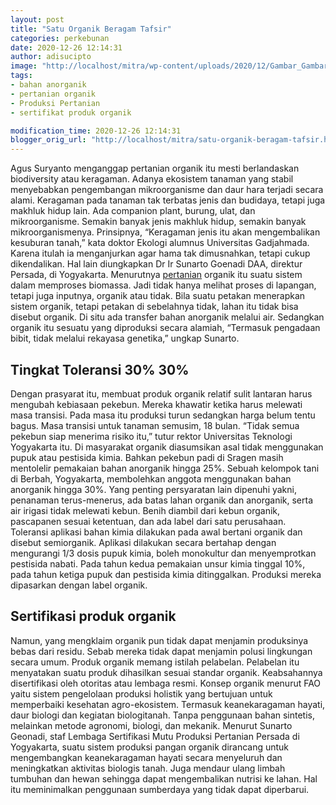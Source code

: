 ```yaml
---
layout: post
title: "Satu Organik Beragam Tafsir"
categories: perkebunan
date: 2020-12-26 12:14:31
author: adisucipto
image: "http://localhost/mitra/wp-content/uploads/2020/12/Gambar_Gambar_organik_1024x576_1024x666.jpg"
tags:
- bahan anorganik
- pertanian organik
- Produksi Pertanian
- sertifikat produk organik

modification_time: 2020-12-26 12:14:31
blogger_orig_url: "http://localhost/mitra/satu-organik-beragam-tafsir.html"
---
```


Agus Suryanto menganggap pertanian organik itu mesti berlandaskan biodiversity atau keragaman. Adanya ekosistem tanaman yang stabil menyebabkan pengembangan mikroorganisme dan daur hara terjadi secara alami. Keragaman pada tanaman tak terbatas jenis dan budidaya, tetapi juga makhluk hidup lain. Ada companion plant, burung, ulat, dan mikroorganisme.
Semakin banyak jenis makhluk hidup, semakin banyak mikroorganismenya. Prinsipnya, “Keragaman jenis itu akan mengembalikan kesuburan tanah,” kata doktor Ekologi alumnus Universitas Gadjahmada. Karena itulah ia menganjurkan agar hama tak dimusnahkan, tetapi cukup dikendalikan.
Hal lain diungkapkan Dr Ir Sunarto Goenadi DAA, direktur Persada, di Yogyakarta. Menurutnya <a class="wpil_keyword_link" href="http://127.0.0.1/mitra/pertanian"   title="pertanian" data-wpil-keyword-link="linked">pertanian</a> organik itu suatu sistem dalam memproses biomassa. Jadi tidak hanya melihat proses di lapangan, tetapi juga inputnya, organik atau tidak. Bila suatu petakan menerapkan sistem organik, tetapi petakan di sebelahnya tidak, lahan itu tidak bisa disebut organik. Di situ ada transfer bahan anorganik melalui air. Sedangkan organik itu sesuatu yang diproduksi secara alamiah, “Termasuk pengadaan bibit, tidak melalui rekayasa genetika,” ungkap Sunarto.
<h2 id="Toleransi">Tingkat Toleransi 30% 30%</h2>
Dengan prasyarat itu, membuat produk organik relatif sulit lantaran harus mengubah kebiasaan pekebun. Mereka khawatir ketika harus melewati masa transisi. Pada masa itu produksi turun sedangkan harga belum tentu bagus. Masa transisi untuk tanaman semusim, 18 bulan. “Tidak semua pekebun siap menerima risiko itu,” tutur rektor Universitas Teknologi Yogyakarta itu.
Di masyarakat organik diasumsikan asal tidak menggunakan pupuk atau pestisida kimia. Bahkan pekebun padi di Sragen masih mentolelir pemakaian bahan anorganik hingga 25%. Sebuah kelompok tani di Berbah, Yogyakarta, membolehkan anggota menggunakan bahan anorganik hingga 30%. Yang penting persyaratan lain dipenuhi yakni, penanaman terus-menerus, ada batas lahan organik dan anorganik, serta air irigasi tidak melewati kebun. Benih diambil dari kebun organik, pascapanen sesuai ketentuan, dan ada label dari satu perusahaan.
Toleransi aplikasi bahan kimia dilakukan pada awal bertani organik dan disebut semiorganik. Aplikasi dilakukan secara bertahap dengan mengurangi 1/3 dosis pupuk kimia, boleh monokultur dan menyemprotkan pestisida nabati. Pada tahun kedua pemakaian unsur kimia tinggal 10%, pada tahun ketiga pupuk dan pestisida kimia ditinggalkan. Produksi mereka dipasarkan dengan label organik.
<h2 id="Sertifikat">Sertifikasi produk organik</h2>
Namun, yang mengklaim organik pun tidak dapat menjamin produksinya bebas dari residu. Sebab mereka tidak dapat menjamin polusi lingkungan secara umum. Produk organik memang istilah pelabelan. Pelabelan itu menyatakan suatu produk dihasilkan sesuai standar organik. Keabsahannya disertifikasi oleh otoritas atau lembaga resmi.
Konsep organik menurut FAO yaitu sistem pengelolaan produksi holistik yang bertujuan untuk memperbaiki kesehatan agro-ekosistem. Termasuk keanekaragaman hayati, daur biologi dan kegiatan biologitanah. Tanpa penggunaan bahan sintetis, melainkan metode agronomi, biologi, dan mekanik.
Menurut Sunarto Geonadi, staf Lembaga Sertifikasi Mutu Produksi Pertanian Persada di Yogyakarta, suatu sistem produksi pangan organik dirancang untuk mengembangkan keanekaragaman hayati secara menyeluruh dan meningkatkan aktivitas biologis tanah. Juga mendaur ulang limbah tumbuhan dan hewan sehingga dapat mengembalikan nutrisi ke lahan. Hal itu meminimalkan penggunaan sumberdaya yang tidak dapat diperbarui.

